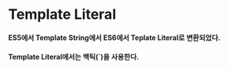 # Template Literal
#### ES5에서 Template String에서 ES6에서 Teplate Literal로 변환되었다.
#### Template Literal에서는 백틱(`)을 사용한다.